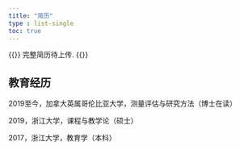 ```yaml
---
title: "简历"
type : list-single
toc: true
---
```


{{<block class="note">}}
完整简历待上传.
{{<end>}}


## 教育经历

2019至今，加拿大英属哥伦比亚大学，测量评估与研究方法（博士在读）

2019，浙江大学，课程与教学论（硕士）

2017，浙江大学，教育学（本科）
